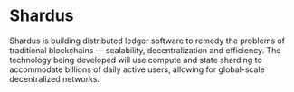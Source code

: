 # Shardus

Shardus is building distributed ledger software to remedy the problems of traditional blockchains — scalability, decentralization and efficiency. The technology being developed will use compute and state sharding to accommodate billions of daily active users, allowing for global-scale decentralized networks.

